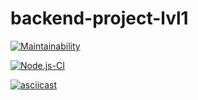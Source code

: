 # backend-project-lvl1
[![Maintainability](https://api.codeclimate.com/v1/badges/a99a88d28ad37a79dbf6/maintainability)](https://codeclimate.com/github/codeclimate/codeclimate/maintainability)

[![Node.js-CI](https://github.com/CENTneRMOB/backend-project-lvl1/workflows/Node.js-CI/badge.svg)](https://github.com/CENTneRMOB/backend-project-lvl1/actions)

[![asciicast](https://asciinema.org/a/xvmfxQGMrRM9RAtMABv1dtYlH.svg)](https://asciinema.org/a/xvmfxQGMrRM9RAtMABv1dtYlH)